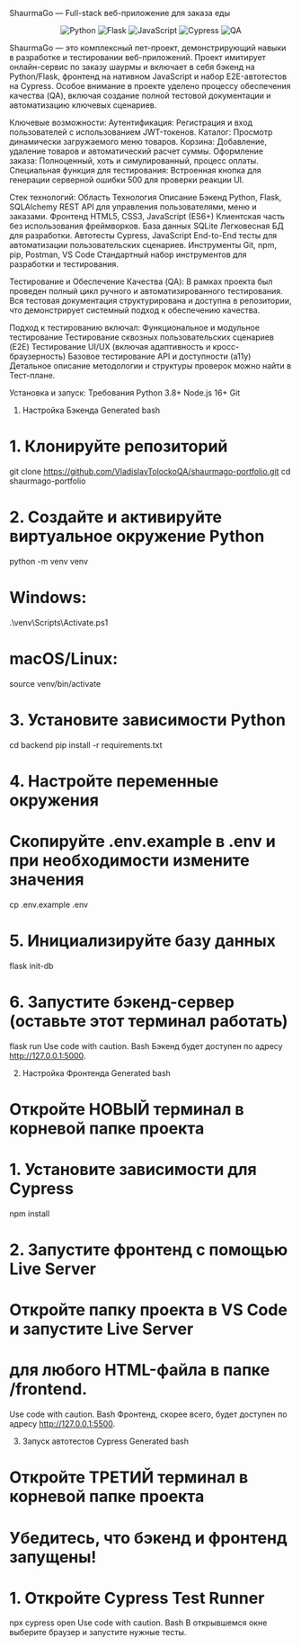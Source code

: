 ShaurmaGo — Full-stack веб-приложение для заказа еды
<p align="center">
<img src="https://img.shields.io/badge/Python-3.11-blue?logo=python&logoColor=white" alt="Python"/>
<img src="https://img.shields.io/badge/Flask-2.3-black?logo=flask&logoColor=white" alt="Flask"/>
<img src="https://img.shields.io/badge/JavaScript-ES6%2B-yellow?logo=javascript&logoColor=black" alt="JavaScript"/>
<img src="https://img.shields.io/badge/Cypress-12.17-black?logo=cypress&logoColor=white" alt="Cypress"/>
<img src="https://img.shields.io/badge/QA-Manual%20%26%20Automated-brightgreen" alt="QA"/>
</p>

ShaurmaGo — это комплексный пет-проект, демонстрирующий навыки в разработке и тестировании веб-приложений. Проект имитирует онлайн-сервис по заказу шаурмы и включает в себя бэкенд на Python/Flask, фронтенд на нативном JavaScript и набор E2E-автотестов на Cypress.
Особое внимание в проекте уделено процессу обеспечения качества (QA), включая создание полной тестовой документации и автоматизацию ключевых сценариев.

Ключевые возможности:
Аутентификация: Регистрация и вход пользователей с использованием JWT-токенов.
Каталог: Просмотр динамически загружаемого меню товаров.
Корзина: Добавление, удаление товаров и автоматический расчет суммы.
Оформление заказа: Полноценный, хоть и симулированный, процесс оплаты.
Специальная функция для тестирования: Встроенная кнопка для генерации серверной ошибки 500 для проверки реакции UI.

Стек технологий:
Область	                Технология	                            Описание
Бэкенд	             Python, Flask, SQLAlchemy	             REST API для управления пользователями, меню и заказами.
Фронтенд	         HTML5, CSS3, JavaScript (ES6+)	         Клиентская часть без использования фреймворков.
База данных	         SQLite	                                 Легковесная БД для разработки.
Автотесты	         Cypress, JavaScript	                 End-to-End тесты для автоматизации пользовательских сценариев.
Инструменты	         Git, npm, pip, Postman, VS Code	     Стандартный набор инструментов для разработки и тестирования.

Тестирование и Обеспечение Качества (QA):
В рамках проекта был проведен полный цикл ручного и автоматизированного тестирования. Вся тестовая документация структурирована и доступна в репозитории, что демонстрирует системный подход к обеспечению качества.

Подход к тестированию включал:
Функциональное и модульное тестирование
Тестирование сквозных пользовательских сценариев (E2E)
Тестирование UI/UX (включая адаптивность и кросс-браузерность)
Базовое тестирование API и доступности (a11y)
Детальное описание методологии и структуры проверок можно найти в Тест-плане.

Установка и запуск:
Требования
Python 3.8+
Node.js 16+
Git
1. Настройка Бэкенда
Generated bash
# 1. Клонируйте репозиторий
git clone https://github.com/VladislavTolockoQA/shaurmago-portfolio.git
cd shaurmago-portfolio

# 2. Создайте и активируйте виртуальное окружение Python
python -m venv venv
# Windows:
.\venv\Scripts\Activate.ps1
# macOS/Linux:
source venv/bin/activate

# 3. Установите зависимости Python
cd backend
pip install -r requirements.txt

# 4. Настройте переменные окружения
# Скопируйте .env.example в .env и при необходимости измените значения
cp .env.example .env

# 5. Инициализируйте базу данных
flask init-db

# 6. Запустите бэкенд-сервер (оставьте этот терминал работать)
flask run
Use code with caution.
Bash
Бэкенд будет доступен по адресу http://127.0.0.1:5000.

2. Настройка Фронтенда
Generated bash
# Откройте НОВЫЙ терминал в корневой папке проекта

# 1. Установите зависимости для Cypress
npm install

# 2. Запустите фронтенд с помощью Live Server
# Откройте папку проекта в VS Code и запустите Live Server
# для любого HTML-файла в папке /frontend.
Use code with caution.
Bash
Фронтенд, скорее всего, будет доступен по адресу http://127.0.0.1:5500.

3. Запуск автотестов Cypress
Generated bash
# Откройте ТРЕТИЙ терминал в корневой папке проекта

# Убедитесь, что бэкенд и фронтенд запущены!

# 1. Откройте Cypress Test Runner
npx cypress open
Use code with caution.
Bash
В открывшемся окне выберите браузер и запустите нужные тесты.